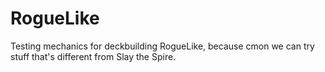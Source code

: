 # RogueLike
Testing mechanics for deckbuilding RogueLike, because cmon we can try stuff that's different from Slay the Spire.

